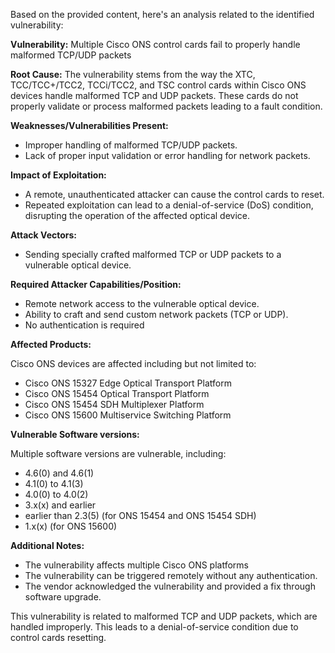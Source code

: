 Based on the provided content, here's an analysis related to the identified vulnerability:

**Vulnerability:** Multiple Cisco ONS control cards fail to properly handle malformed TCP/UDP packets

**Root Cause:** The vulnerability stems from the way the XTC, TCC/TCC+/TCC2, TCCi/TCC2, and TSC control cards within Cisco ONS devices handle malformed TCP and UDP packets. These cards do not properly validate or process malformed packets leading to a fault condition.

**Weaknesses/Vulnerabilities Present:**
- Improper handling of malformed TCP/UDP packets.
- Lack of proper input validation or error handling for network packets.

**Impact of Exploitation:**
- A remote, unauthenticated attacker can cause the control cards to reset.
- Repeated exploitation can lead to a denial-of-service (DoS) condition, disrupting the operation of the affected optical device.

**Attack Vectors:**
- Sending specially crafted malformed TCP or UDP packets to a vulnerable optical device.

**Required Attacker Capabilities/Position:**
- Remote network access to the vulnerable optical device.
- Ability to craft and send custom network packets (TCP or UDP).
- No authentication is required

**Affected Products:**

Cisco ONS devices are affected including but not limited to:

- Cisco ONS 15327 Edge Optical Transport Platform
- Cisco ONS 15454 Optical Transport Platform
- Cisco ONS 15454 SDH Multiplexer Platform
- Cisco ONS 15600 Multiservice Switching Platform

**Vulnerable Software versions:**

Multiple software versions are vulnerable, including:
-   4.6(0) and 4.6(1)
-   4.1(0) to 4.1(3)
-   4.0(0) to 4.0(2)
-   3.x(x) and earlier
-  earlier than 2.3(5) (for ONS 15454 and ONS 15454 SDH)
- 1.x(x) (for ONS 15600)

**Additional Notes:**
- The vulnerability affects multiple Cisco ONS platforms
- The vulnerability can be triggered remotely without any authentication.
- The vendor acknowledged the vulnerability and provided a fix through software upgrade.

This vulnerability is related to malformed TCP and UDP packets, which are handled improperly. This leads to a denial-of-service condition due to control cards resetting.